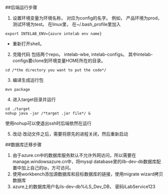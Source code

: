##后端运行步骤

1. 设置环境变量为环境名称， 对应为config的名字。 例如， 产品环境为prod， 测试环境为test。 在linux里， 在~/.bash_profile里加入

  ```
  export INTELAB_ENV={azure intelab env name}
  ```

 * 重新打开shell。


2. 克隆代码 包括两个repo。 intelab-wbe, intelab-configs。 其中intelab-configs要clone到环境变量HOME所在的目录。
  
  ```
  cd /*the directory you want to put the code*/
  ```

3. 编译生成运行包
  
  ```
  mvn package
  ```

4. 进入target目录并运行
  
  ```
  cd ./target
  nohup java -jar /*target .jar file*/ &
  ```
  
  使用nohup可以使退出ssh时后端依然在运行

5. 改动
  改动文件之后，需要将原先的进程关闭，然后重新启动

##数据库迁移步骤
1. 由于azure.cn中的数据库服务默认不允许外网访问，所以需要在manage.windowsazure.cn中，将mysql database里的ilb-dev-db数据库配置中加上自己的ip，方可访问。
2. 使用workbench添加源数据库和目标数据库的链接，使用migrate wizard拷贝数据库
3. azure上的数据库用户名ils-dev-db%iLS_Dev_DB， 密码iLabService123
